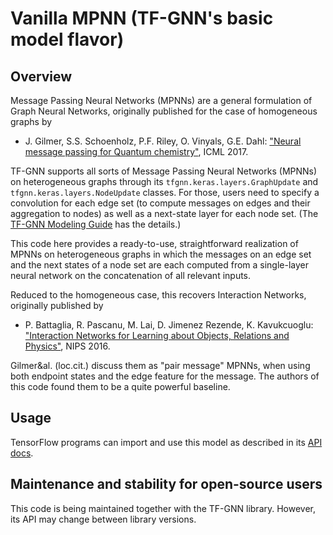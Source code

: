 # Vanilla MPNN (TF-GNN's basic model flavor)

## Overview

Message Passing Neural Networks (MPNNs) are a general formulation of
Graph Neural Networks, originally published for the case of homogeneous graphs
by

  * J. Gilmer, S.S. Schoenholz, P.F. Riley, O. Vinyals, G.E. Dahl:
    ["Neural message passing for Quantum
    chemistry"](https://proceedings.mlr.press/v70/gilmer17a), ICML 2017.

TF-GNN supports all sorts of Message Passing Neural Networks (MPNNs) on
heterogeneous graphs through its `tfgnn.keras.layers.GraphUpdate` and
`tfgnn.keras.layers.NodeUpdate` classes. For those, users need to specify a
convolution for each edge set (to compute messages on edges and their
aggregation to nodes) as well as a next-state layer for each node set.
(The [TF-GNN Modeling
Guide](https://github.com/tensorflow/gnn/blob/main/tensorflow_gnn/docs/guide/gnn_modeling.md)
has the details.)

This code here provides a ready-to-use, straightforward realization of MPNNs on
heterogeneous graphs in which the messages on an edge set and the next states
of a node set are each computed from a single-layer neural network on the
concatenation of all relevant inputs.

Reduced to the homogeneous case, this recovers Interaction Networks, originally
published by

  * P. Battaglia, R. Pascanu, M. Lai, D. Jimenez Rezende, K. Kavukcuoglu:
    ["Interaction Networks for Learning about Objects, Relations and
    Physics"](  https://proceedings.neurips.cc/paper/2016/hash/3147da8ab4a0437c15ef51a5cc7f2dc4-Abstract.html),
    NIPS 2016.

Gilmer&al. (loc.cit.) discuss them as "pair message" MPNNs, when using both
endpoint states and the edge feature for the message.
The authors of this code found them to be a quite powerful baseline.

## Usage

TensorFlow programs can import and use this model as described in its
[API docs](https://github.com/tensorflow/gnn/blob/main/tensorflow_gnn/docs/api_docs/python/models/vanilla_mpnn.md).


## Maintenance and stability for open-source users

This code is being maintained together with the TF-GNN library.
However, its API may change between library versions.

<!-- PLACEHOLDER FOR README GOOGLE EXTRAS -->
